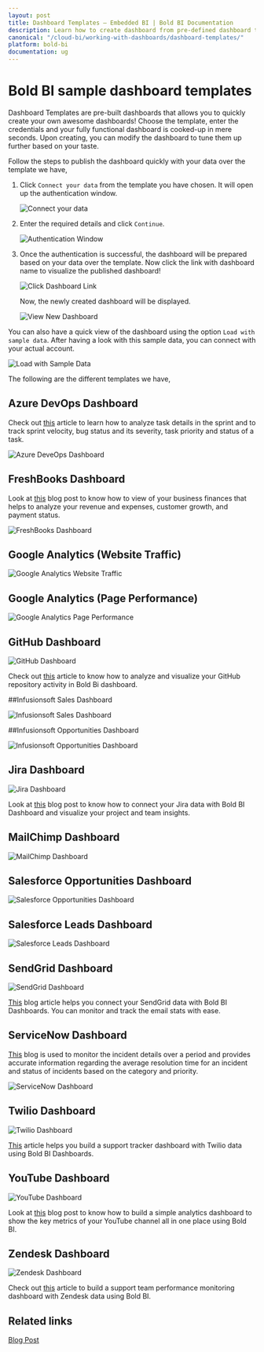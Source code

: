```yaml
---
layout: post
title: Dashboard Templates – Embedded BI | Bold BI Documentation
description: Learn how to create dashboard from pre-defined dashboard templates by just connecting your data in Bold BI Embedded.
canonical: "/cloud-bi/working-with-dashboards/dashboard-templates/"
platform: bold-bi
documentation: ug
---
```

# Bold BI sample dashboard templates 

Dashboard Templates are pre-built dashboards that allows you to quickly create your own awesome dashboards! Choose the template, enter the credentials and your fully functional dashboard is cooked-up in mere seconds. Upon creating, you can modify the dashboard to tune them up further based on your taste.

Follow the steps to publish the dashboard quickly with your data over the template we have,

1. Click `Connect your data` from the template you have chosen. It will open up the authentication window.

   ![Connect your data](/static/assets/embedded/working-with-dashboards/images/jira-connect-your-data.png)

2. Enter the required details and click `Continue`.

    ![Authentication Window](/static/assets/embedded/working-with-dashboards/images/jira-authentication-window.png)

3. Once the authentication is successful, the dashboard will be prepared based on your data over the template. Now click the link with dashboard name to visualize the published dashboard!

    ![Click Dashboard Link](/static/assets/embedded/working-with-dashboards/images/new-dashboard-link.png)

    Now, the newly created dashboard will be displayed.

    ![View New Dashboard](/static/assets/embedded/working-with-dashboards/images/new-dashboard.png)

You can also have a quick view of the dashboard using the option `Load with sample data`. After having a look with this sample data, you can connect with your actual account.

![Load with Sample Data](/static/assets/embedded/working-with-dashboards/images/load-sample-data.png)

The following are the different templates we have,

## Azure DevOps Dashboard

Check out [this](https://www.boldbi.com/blog/monitoring-azure-devops-project-performance) article to learn how to analyze task details in the sprint and to track sprint velocity, bug status and its severity, task priority and status of a task.

![Azure DeveOps Dashboard](/static/assets/embedded/working-with-dashboards/images/azure-devops-dashboard.png)

## FreshBooks Dashboard

Look at [this](https://www.boldbi.com/blog/key-metrics-for-your-business-growth-with-freshbooks) blog post to know how to view of your business finances that helps to analyze your revenue and expenses, customer growth, and payment status.

![FreshBooks Dashboard](/static/assets/embedded/working-with-dashboards/images/freshbooks-dashboard.png)

## Google Analytics (Website Traffic)

![Google Analytics Website Traffic](/static/assets/embedded/working-with-dashboards/images/google-analytics-website-traffic.png)

## Google Analytics (Page Performance)

![Google Analytics Page Performance](/static/assets/embedded/working-with-dashboards/images/google-analytics-page-performance.png)

## GitHub Dashboard

![GitHub Dashboard](/static/assets/embedded/working-with-dashboards/images/github-dashboard.png)

Check out [this](https://www.boldbi.com/blog/analyze-and-visualize-your-github-repository-statistics-data) article to know how to analyze and visualize your GitHub repository activity in Bold Bi dashboard. 

##Infusionsoft Sales Dashboard

![Infusionsoft Sales Dashboard](/static/assets/embedded/working-with-dashboards/images/infusionsoft-sales-dashboard.png)

##Infusionsoft Opportunities Dashboard

![Infusionsoft Opportunities Dashboard](/static/assets/embedded/working-with-dashboards/images/infusionsoft-opportunities-dashboard.png)

## Jira Dashboard

![Jira Dashboard](/static/assets/embedded/working-with-dashboards/images/jira-dashboard.png)

Look at [this](https://www.boldbi.com/blog/jira-dashboard-example-with-bold-bi) blog post to know how to connect your Jira data with Bold BI Dashboard and visualize your project and team insights.

## MailChimp Dashboard

![MailChimp Dashboard](/static/assets/embedded/working-with-dashboards/images/mailchimp-dashboard.png)

## Salesforce Opportunities Dashboard

![Salesforce Opportunities Dashboard](/static/assets/embedded/working-with-dashboards/images/salesforce-opportunities-dashboard.png)

## Salesforce Leads Dashboard

![Salesforce Leads Dashboard](/static/assets/embedded/working-with-dashboards/images/salesforce-leads-dashboard.png)

## SendGrid Dashboard

![SendGrid Dashboard](/static/assets/embedded/working-with-dashboards/images/sendgrid-dashboard.png)

[This](https://www.boldbi.com/blog/sendgrid-email-stats-tracking-example-with-bold-bi) blog article helps you connect your SendGrid data with Bold BI Dashboards. You can monitor and track the email stats with ease. 

## ServiceNow Dashboard

[This](https://www.boldbi.com/blog/build-a-servicenow-incident-management-monitoring-dashboard-in-a-minute) blog is used to monitor the incident details over a period and provides accurate information regarding the average resolution time for an incident and status of incidents based on the category and priority.

![ServiceNow Dashboard](/static/assets/embedded/working-with-dashboards/images/servicenow-dashboard.png)

## Twilio Dashboard

![Twilio Dashboard](/static/assets/embedded/working-with-dashboards/images/twilio-dashboard.png)

[This](https://www.boldbi.com/blog/twilio-dashboard-example-with-bold-bi) article helps you build a support tracker dashboard with Twilio data using Bold BI Dashboards.

## YouTube Dashboard

![YouTube Dashboard](/static/assets/embedded/working-with-dashboards/images/youtube-dashboard.png)

Look at [this](https://www.boldbi.com/blog/create-custom-youtube-dashboards-with-bold-bi) blog post to know how to build a simple analytics dashboard to show the key metrics of your YouTube channel all in one place using Bold BI.

## Zendesk Dashboard

![Zendesk Dashboard](/static/assets/embedded/working-with-dashboards/images/zendesk-dashboard.png)

Check out [this](https://www.boldbi.com/blog/zendesk-dashboard-example-for-monitoring-customer-service-performance-with-bold-bi) article to build a support team performance monitoring dashboard with Zendesk data using Bold BI.

## Related links
[Blog Post](https://www.boldbi.com/blog/introduction-to-bold-bi-creating-dashboards-with-pre-defined-templates-webinar-qa)